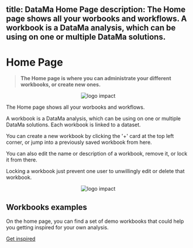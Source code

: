title: DataMa Home Page
description: The Home page shows all your worbooks and workflows. A workbook is a DataMa analysis, which can be using on one or multiple DataMa solutions.
---
# Home Page

> **The Home page is where you can administrate your different workbooks, or create new ones.**

<center><img src="home/images/Home_page_general.png" alt="logo impact" /></center>

The Home page shows all your worbooks and workflows.

A workbook is a DataMa analysis, which can be using on one or multiple DataMa solutions. Each workbook is linked to a dataset.

You can create a new workbook by clicking the '+' card at the top left corner, or jump into a previously saved workbook from here.

You can also edit the name or description of a workbook, remove it, or lock it from there.

Locking a workbook just prevent one user to unwillingly edit or delete that workbook.

<center><img src="home/images/Home_Cards.png" alt="logo impact" /></center>

## Workbooks examples

On the home page, you can find a set of demo workbooks that could help you getting inspired for your own analysis.

[Get inspired](/home/use_cases/use_cases_examples.md)
